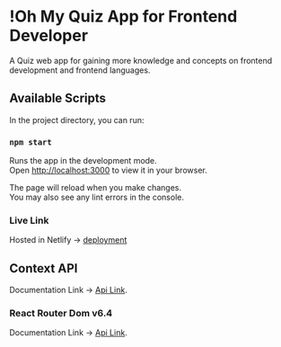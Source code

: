 # !Oh My Quiz App for Frontend Developer

A Quiz web app for gaining more knowledge and concepts on frontend development and frontend languages.

## Available Scripts

In the project directory, you can run:

### `npm start`

Runs the app in the development mode.\
Open [http://localhost:3000](http://localhost:3000) to view it in your browser.

The page will reload when you make changes.\
You may also see any lint errors in the console.

### Live Link

Hosted in Netlify -> [deployment](https://facebook.github.io/create-react-app/docs/deployment)

## Context API

Documentation Link -> [Api Link](https://openapi.programming-hero.com/api/quiz).

### React Router Dom v6.4

Documentation Link -> [Api Link](https://reactrouter.com/en/main/start/overview).
